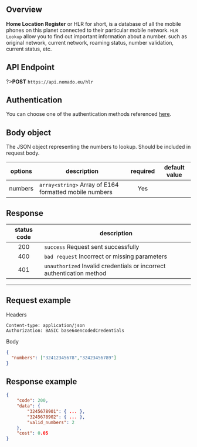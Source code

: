 ## Overview
**Home Location Register** or HLR for short, is a database of all the mobile phones on this planet connected to their particular mobile network. `HLR Lookup` allow you to find out important information about a number. such as original network, current network, roaming status, number validation, current status, etc.

## API Endpoint

?>**POST** `https://api.nomado.eu/hlr`

## Authentication
You can choose one of the authentication methods referenced [here](/authentication.md).

## Body object
The JSON object representing the numbers to lookup. Should be included in request body.

| options | description | required | default value |
|---|---|:---:|---|
|numbers|`array<string>` Array of E164 formatted mobile numbers | Yes |  |


## Response

| status code | description |
|:---:|---|
|200|`success` Request sent successfully |
|400|`bad request` Incorrect or missing parameters |
|401|`unauthorized` Invalid credentials or incorrect authentication method |

___

## Request example
Headers
```
Content-type: application/json
Authorization: BASIC base64encodedCredentials
```
Body
```json
{
  "numbers": ["32412345678","32423456789"]
}
```


## Response example
```json
{
    "code": 200,
    "data": {
        "3245678901": { ... },
        "3245678902": { ... },
        "valid_numbers": 2
    },
    "cost": 0.05
}
```
